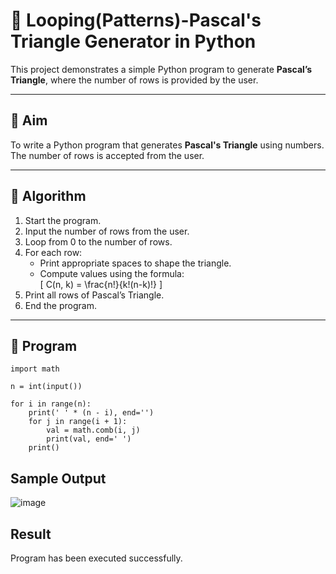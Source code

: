# 🔺 Looping(Patterns)-Pascal's Triangle Generator in Python

This project demonstrates a simple Python program to generate **Pascal’s Triangle**, where the number of rows is provided by the user.

---

## 🎯 Aim

To write a Python program that generates **Pascal's Triangle** using numbers. The number of rows is accepted from the user.

---

## 🧠 Algorithm

1. Start the program.
2. Input the number of rows from the user.
3. Loop from 0 to the number of rows.
4. For each row:
   - Print appropriate spaces to shape the triangle.
   - Compute values using the formula:  
     \[
     C(n, k) = \frac{n!}{k!(n-k)!}
     \]
5. Print all rows of Pascal’s Triangle.
6. End the program.

---

## 🧪 Program
```
import math

n = int(input())

for i in range(n):
    print(' ' * (n - i), end='')
    for j in range(i + 1):
        val = math.comb(i, j)
        print(val, end=' ')
    print()

```
## Sample Output
![image](https://github.com/user-attachments/assets/e7adfe03-bded-41f9-a846-2638fe1869ef)

## Result
Program has been executed successfully.
